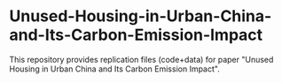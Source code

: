 # Unused-Housing-in-Urban-China-and-Its-Carbon-Emission-Impact
This repository provides replication files (code+data) for paper "Unused Housing in Urban China and Its Carbon Emission Impact".
